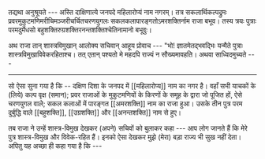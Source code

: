 तद्यथा अनुश्रूयते --- अस्ति दाक्षिणात्ये जनपदे महिलारोप्यं नाम नगरम्। तत्र सकलार्थिकल्पद्रुमः प्रवरमुकुटमणिमरीचिमञ्जरीचर्चितचरणयुगलः सकलकलापारङ्गतोऽमरशक्तिर्नाम राजा बभूव। तस्य त्रयः पुत्राः परमदुर्मेधसो बहुशक्तिरुग्रशक्तिरनन्तशक्तिश्चेतिनामानो बभूवुः। 

अथ राजा तान् शास्त्रविमुखान् आलोक्य सचिवान् आहूय प्रोवाच --- "भो! ज्ञातमेतद्भवद्भिः यन्मैते पुत्राः शास्त्रविमुखाविवेकरहिताश्च। तत् एतान् पश्यतो मे महदपि राज्यं न सौख्यमावहति। अथवा साध्विदमुच्यते ---

---

सो ऐसा सुना गया है कि -- दक्षिण दिशा के जनपद में [[महिलारोप्य]] नाम का नगर है। वहाँ सभी याचकों के (लिये) कल्प वृक्ष (समान); प्रवर राजाओं के मुकुटमणियों के किरणों के समूह के द्वारा जो पूजित हों, ऐसे चरणयुगल वाले; सकल कलाओं में पारङ्गत [[अमरशक्ति]] नाम का राजा हुआ। उसके तीन पुत्र परम दुर्बुद्धि वाले [[बहुशक्ति]], [[उग्रशक्ति]] और [[अनन्तशक्ति]] नाम से हुए। 

तब राजा ने उन्हें शास्त्र-विमुख देखकर (अपने) सचिवों को बुलाकर कहा --- आप लोग जानते हैं कि मेरे पुत्र शास्त्र-विमुख और विवेक-रहित हैं। इनको ऐसा देखकर मुझे (मेरा) बड़ा राज्य भी सुख नहीं देता। अपितु यह अच्छा ही कहा गया है कि ---